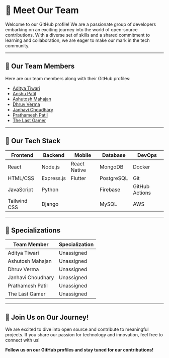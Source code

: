 # 👥 Meet Our Team

Welcome to our GitHub profile! We are a passionate group of developers embarking on an exciting journey into the world of open-source contributions. With a diverse set of skills and a shared commitment to learning and collaboration, we are eager to make our mark in the tech community.

---

## 🚀 Our Team Members

Here are our team members along with their GitHub profiles:

- [Aditya Tiwari](https://github.com/adtytiw)
- [Anshu Patil](https://github.com/Smokein96)
- [Ashutosh Mahajan](https://github.com/Ashutosh-M16)
- [Dhruv Verma](https://github.com/Dhruvvvvvvv17)
- [Janhavi Choudhary](https://github.com/Janhavvi79)
- [Prathamesh Patil](https://github.com/Smokein96)
- [The Last Gamer](https://github.com/TheLastGamer18)

---

## 🔧 Our Tech Stack

| **Frontend**           | **Backend**            | **Mobile**           | **Database**         | **DevOps**           |
|-----------------------|-----------------------|----------------------|----------------------|----------------------|
| React                 | Node.js               | React Native         | MongoDB              | Docker               |
| HTML/CSS              | Express.js            | Flutter              | PostgreSQL           | Git                  |
| JavaScript            | Python                |                      | Firebase             | GitHub Actions       |
| Tailwind CSS          | Django                |                      | MySQL                | AWS                  |

---

## 🌟 Specializations

| **Team Member**       | **Specialization**     |
|-----------------------|-----------------------|
| Aditya Tiwari         | Unassigned    |
| Ashutosh Mahajan      | Unassigned   |
| Dhruv Verma           | Unassigned |
| Janhavi Choudhary     | Unassigned     |
| Prathamesh Patil      | Unassigned                |
| The Last Gamer        |Unassigned       |

---

## 🤝 Join Us on Our Journey!

We are excited to dive into open source and contribute to meaningful projects. If you share our passion for technology and innovation, feel free to connect with us!

**Follow us on our GitHub profiles and stay tuned for our contributions!**
